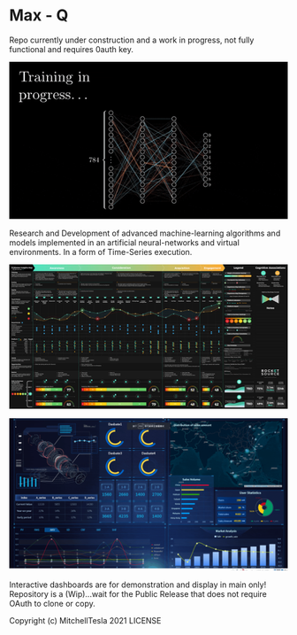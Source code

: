 # Max - Q    
Repo currently under construction and a work in progress, not fully functional and requires 0auth key.
<p align="center">
  <img src="BitesizedWeeBlacklemur-max-1mb.gif" alt="demo" />
</p>
Research and Development of advanced machine-learning algorithms and models implemented
in an artificial neural-networks and virtual environments.  In a form of Time-Series execution.

<p align="center">
  <img src="CIM_animted_-4.gif" alt="demo" />
</p>

<p align="center">
  <img src="hzjh3zjk.gif" alt="demo" />
</p>


Interactive dashboards are for demonstration and display in main only!
Repository is a (Wip)...wait for the Public Release that does not require OAuth to clone or copy. 

Copyright (c) MitchellTesla  2021 LICENSE
